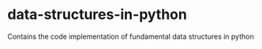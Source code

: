 # data-structures-in-python
Contains the code implementation of fundamental data structures in python 
